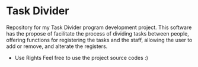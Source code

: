 # Task Divider
Repository for my Task Divider program development project. This software has the propose of facilitate the process of dividing tasks between people, offering functions for registering the tasks and the staff, allowing the user to add or remove, and alterate the registers.

- Use Rights
Feel free to use the project source codes :)
